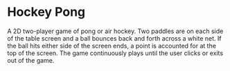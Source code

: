 # Hockey Pong

A 2D two-player game of pong or air hockey. Two paddles are on each side of the table screen and a ball bounces back and forth across a white net. If the ball hits either side of the screen ends, a point is accounted for at the top of the screen. The game continuously plays until the user clicks or exits out of the game.
